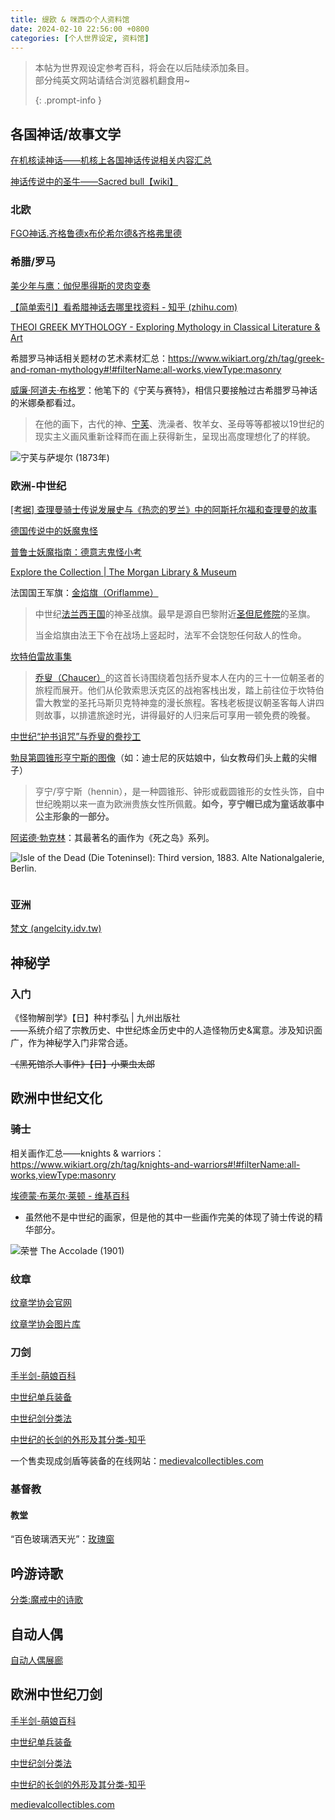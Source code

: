 ```yaml
---
title: 缇欧 & 咪西の个人资料馆
date: 2024-02-10 22:56:00 +0800
categories: [个人世界设定, 资料馆]
---
```

> 本帖为世界观设定参考百科，将会在以后陆续添加条目。  
> 部分纯英文网站请结合浏览器机翻食用~
>
> {: .prompt-info }   

## 各国神话/故事文学

[在机核读神话——机核上各国神话传说相关内容汇总](https://www.gcores.com/collections/62)    

[神话传说中的圣牛——Sacred bull【wiki】](https://en.wikipedia.org/wiki/Sacred_bull)  

### 北欧

[FGO神话.齐格鲁德x布伦希尔德&齐格弗里德](https://zhuanlan.zhihu.com/p/73921883)  

### 希腊/罗马  

[美少年与鹰：伽倪墨得斯的灵肉变奏](https://douban.com/doulist/34272321/)  

[【简单索引】看希腊神话去哪里找资料 - 知乎 (zhihu.com)](https://zhuanlan.zhihu.com/p/29674668)  

[THEOI GREEK MYTHOLOGY - Exploring Mythology in Classical Literature & Art](https://www.theoi.com/)  

希腊罗马神话相关题材の艺术素材汇总：<https://www.wikiart.org/zh/tag/greek-and-roman-mythology#!#filterName:all-works,viewType:masonry>  

[威廉·阿道夫·布格罗](https://zh.wikipedia.org/zh-hans/威廉·阿道夫·布格罗)：他笔下的《宁芙与赛特》，相信只要接触过古希腊罗马神话的米娜桑都看过。   

> 在他的画下，古代的神、[宁芙](https://zh.wikipedia.org/wiki/寧芙)、洗澡者、牧羊女、圣母等等都被以19世纪的现实主义画风重新诠释而在画上获得新生，呈现出高度理想化了的样貌。  
>

![宁芙与萨堤尔 (1873年)](https://upload.wikimedia.org/wikipedia/commons/thumb/6/61/William-Adolphe_Bouguereau_%281825-1905%29_-_Nymphs_and_Satyr_%281873%29.jpg/800px-William-Adolphe_Bouguereau_%281825-1905%29_-_Nymphs_and_Satyr_%281873%29.jpg)



### 欧洲-中世纪  

[[考据] 查理曼骑士传说发展史与《热恋的罗兰》中的阿斯托尔福和查理曼的故事](https://g.nga.cn/read.php?tid=29179759&rand=67)     

[德国传说中的妖魔鬼怪 ](https://www.sohu.com/a/169570801_757018)  

[普鲁士妖魔指南：德意志鬼怪小考](https://www.gcores.com/articles/101413)   

‎[Explore the Collection | The Morgan Library & Museum](https://www.themorgan.org/collection)    

法国国王军旗：[金焰旗（Oriflamme）](https://zh.wikipedia.org/wiki/%E9%87%91%E7%84%B0%E6%97%97)    

> 中世纪[法兰西王国](https://zh.wikipedia.org/wiki/法蘭西王國)的神圣战旗。最早是源自巴黎附近[圣但尼修院](https://zh.wikipedia.org/wiki/圣但尼圣殿)的圣旗。  
>
> 当金焰旗由法王下令在战场上竖起时，法军不会饶恕任何敌人的性命。  

[坎特伯雷故事集](https://zh.wikipedia.org/wiki/%E5%9D%8E%E7%89%B9%E4%BC%AF%E9%9B%B7%E6%95%85%E4%BA%8B%E9%9B%86)    

> [乔叟（Chaucer）](https://www.britishlibrary.cn/zh-hk/authors/geoffrey-chaucer/)的这首长诗围绕着包括乔叟本人在内的三十一位朝圣者的旅程而展开。他们从伦敦索思沃克区的战袍客栈出发，踏上前往位于坎特伯雷大教堂的圣托马斯贝克特神龛的漫长旅程。客栈老板提议朝圣客每人讲四则故事，以排遣旅途时光，讲得最好的人归来后可享用一顿免费的晚餐。    

[中世纪“护书诅咒”与乔叟的誊抄工](https://www.lifeweek.com.cn/article/92526)  

[勃艮第圆锥形亨宁斯的图像](https://web.archive.org/web/20070404092438/http://cadieux.mediumaevum.com/burgundian-hennin.html)（如：迪士尼的灰姑娘中，仙女教母们头上戴的尖帽子）   

> 亨宁/亨宁斯（hennin），是一种圆锥形、钟形或截圆锥形的女性头饰，自中世纪晚期以来一直为欧洲贵族女性所佩戴。**如今，亨宁帽已成为童话故事中公主形象的一部分。**   

[阿诺德·勃克林](https://zh.wikipedia.org/zh-hans/阿诺德·勃克林)：其最著名的画作为《死之岛》系列。   

![Isle of the Dead (Die Toteninsel): Third version, 1883. Alte Nationalgalerie, Berlin.](https://upload.wikimedia.org/wikipedia/commons/thumb/6/65/Arnold_B%C3%B6cklin_-_Die_Toteninsel_III_%28Alte_Nationalgalerie%2C_Berlin%29.jpg/1920px-Arnold_B%C3%B6cklin_-_Die_Toteninsel_III_%28Alte_Nationalgalerie%2C_Berlin%29.jpg)

![]()

### 亚洲

[梵文 (angelcity.idv.tw)](https://angelcity.idv.tw/world/fn.htm)    



## 神秘学

### 入门

《怪物解剖学》【日】种村季弘 | 九州出版社  
——系统介绍了宗教历史、中世纪炼金历史中的人造怪物历史&寓意。涉及知识面广，作为神秘学入门非常合适。    

~~《黑死馆杀人事件》【日】小栗虫太郎~~    



## 欧洲中世纪文化

### 骑士 

相关画作汇总——knights & warriors：<https://www.wikiart.org/zh/tag/knights-and-warriors#!#filterName:all-works,viewType:masonry>     

[埃德蒙·布莱尔·莱顿 - 维基百科](https://zh.wikipedia.org/zh-hans/埃德蒙·布莱尔·莱顿)  

- 虽然他不是中世纪的画家，但是他的其中一些画作完美的体现了骑士传说的精华部分。  

![荣誉 The Accolade (1901)](https://upload.wikimedia.org/wikipedia/commons/thumb/9/9a/Edmund_blair_leighton_accolade.jpg/800px-Edmund_blair_leighton_accolade.jpg) 



### 纹章

[纹章学协会官网](https://www.theheraldrysociety.com/)   

[纹章学协会图片库](https://www.theheraldrysociety.com/shop/category/images/)  

### 刀剑

[手半剑-萌娘百科](https://zh.moegirl.org.cn/%E6%89%8B%E5%8D%8A%E5%89%91#cite_note-2)   

[中世纪单兵装备](https://site.douban.com/149989/widget/notes/7719690/note/223065181/)    

[中世纪剑分类法](https://www.gcores.com/articles/20629)   

[中世纪的长剑的外形及其分类-知乎](https://zhuanlan.zhihu.com/p/409424764)    

一个售卖现成剑盾等装备的在线网站：[medievalcollectibles.com](https://www.medievalcollectibles.com/)   

### 基督教

#### 教堂

“百色玻璃洒天光”：[玫瑰窗](https://en.wikipedia.org/wiki/Rose_window)



## 吟游诗歌  
[分类:魔戒中的诗歌](https://lotr.huijiwiki.com/wiki/%E5%88%86%E7%B1%BB:%E9%AD%94%E6%88%92%E4%B8%AD%E7%9A%84%E8%AF%97%E6%AD%8C)     



## 自动人偶

[自动人偶展廊](https://galeriedesmerveilles.jaquet-droz.com/zh-hant/%E8%87%AA%E5%8A%A8%E4%BA%BA%E5%81%B6%E5%B1%95%E5%BB%8A)



## 欧洲中世纪刀剑   
[手半剑-萌娘百科](https://zh.moegirl.org.cn/%E6%89%8B%E5%8D%8A%E5%89%91#cite_note-2)   

[中世纪单兵装备](https://site.douban.com/149989/widget/notes/7719690/note/223065181/)    

[中世纪剑分类法](https://www.gcores.com/articles/20629)   

[中世纪的长剑的外形及其分类-知乎](https://zhuanlan.zhihu.com/p/409424764)    

[medievalcollectibles.com](https://www.medievalcollectibles.com/)   

